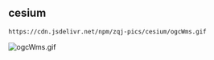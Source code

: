 ## cesium

```bash
https://cdn.jsdelivr.net/npm/zqj-pics/cesium/ogcWms.gif
```

![ogcWms.gif](https://cdn.jsdelivr.net/npm/zqj-pics/cesium/ogcWms.gif)
